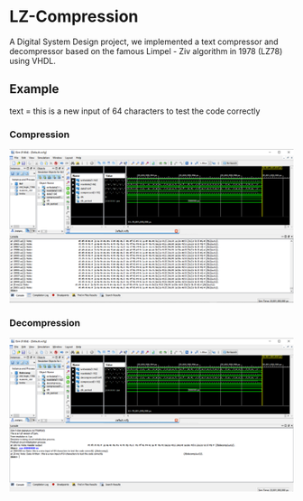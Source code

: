 # LZ-Compression
A Digital System Design project, we implemented a text compressor and decompressor based on the famous Limpel - Ziv algorithm in 1978 (LZ78) using VHDL.


## Example
text = this is a new input of 64 characters to test the code correctly
### Compression
![Compression process](img1.png "Compression process")
### Decompression
![Decompression process](img2.png "Decompression process")